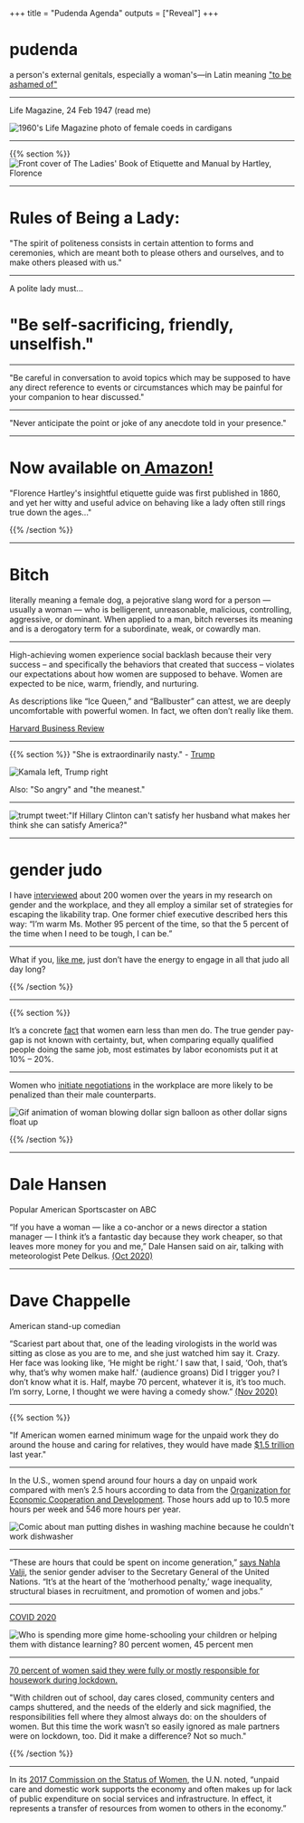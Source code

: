 +++
title = "Pudenda Agenda"
outputs = ["Reveal"]
+++

# pudenda

a person's external genitals, especially a woman's—in Latin meaning ["to be ashamed of"](https://www.nytimes.com/2020/10/26/us/childbirth-bodies-stigma-incontinence.html)

---

Life Magazine, 24 Feb 1947 (read me)

![1960's Life Magazine photo of female coeds in cardigans](./images/life_mag_cardigan.png)

---

{{% section %}}
![Front cover of The Ladies' Book of Etiquette and Manual by Hartley, Florence](https://prodimage.images-bn.com/pimages/9781843915423_p0_v1_s1200x630.jpg)

---

# Rules of Being a Lady:

"The spirit of politeness consists in certain attention to forms and ceremonies, which are meant both to please others and ourselves, and to make others pleased with us."

---
A polite lady must...

# "Be self-sacrificing, friendly, unselfish."

---

"Be careful in conversation to avoid topics which may be supposed to have any direct reference to events or circumstances which may be painful for your companion to hear discussed."

---

"Never anticipate the point or joke of any anecdote told in your presence."

---

# Now available on[ Amazon!](https://www.amazon.com/gp/product/B00TCZTHYY/ref=as_li_tl?ie=UTF8&camp=1789&creative=390957&creativeASIN=B00TCZTHYY&linkCode=as2&tag=socialearn02-20&linkId=4ILYIO4YBGQPNSGB)

"Florence Hartley's insightful etiquette guide was first published in 1860, and yet her witty and useful advice on behaving like a lady often still rings true down the ages..."

{{% /section %}}

---
# Bitch

literally meaning a female dog, a pejorative slang word for a person — usually a woman — who is belligerent, unreasonable, malicious, controlling, aggressive, or dominant. When applied to a man, bitch reverses its meaning and is a derogatory term for a subordinate, weak, or cowardly man.

---

High-achieving women experience social backlash because their very success – and specifically the behaviors that created that success – violates our expectations about how women are supposed to behave. Women are expected to be nice, warm, friendly, and nurturing. 
 
As descriptions like “Ice Queen,” and “Ballbuster” can attest, we are deeply uncomfortable with powerful women. In fact, we often don’t really like them.

[Harvard Business Review](https://hbr.org/2013/04/for-women-leaders-likability-a)

---

{{% section %}}
"She is extraordinarily nasty." - [Trump](https://www.nbcnews.com/politics/2020-election/phony-kamala-trump-campaign-responds-harris-vp-pick-n1236467)

![Kamala left, Trump right](./images/tumpkamala.jpg)

Also: "So angry" and "the meanest." 

---

![trumpt tweet:"If Hillary Clinton can't satisfy her husband what makes her think she can satisfy America?"](./images/trumptweethillary.png)

---

# gender judo

I have [interviewed](https://www.nytimes.com/2019/08/16/opinion/sunday/gender-bias-work.html) about 200 women over the years in my research on gender and the workplace, and they all employ a similar set of strategies for escaping the likability trap. One former chief executive described hers this way: “I’m warm Ms. Mother 95 percent of the time, so that the 5 percent of the time when I need to be tough, I can be.”

---

What if you, [like me](https://www.nytimes.com/2019/08/27/us/likability-penalty.html), just don’t have the energy to engage in all that judo all day long?

{{% /section %}}

---
{{% section %}}

It’s a concrete [fact](https://hbr.org/2018/06/research-women-ask-for-raises-as-often-as-men-but-are-less-likely-to-get-them#:~:text=The%20true%20gender%20pay%2Dgap,likely%20to%20negotiate%20their%20salaries) that women earn less than men do. The true gender pay-gap is not known with certainty, but, when comparing equally qualified people doing the same job, most estimates by labor economists put it at 10% – 20%. 

---

Women who [initiate negotiations](https://gap.hks.harvard.edu/social-incentives-gender-differences-propensity-initiate-negotiations-sometimes-it-does-hurt-ask) in the workplace are more likely to be penalized than their male counterparts.

![Gif animation of woman blowing dollar sign balloon as other dollar signs float up](./images/negotaitespot.gif)

{{% /section %}}

---
# Dale Hansen
Popular American Sportscaster on ABC

“If you have a woman — like a co-anchor or a news director a station manager — I think it’s a fantastic day because they work cheaper, so that leaves more money for you and me,” Dale Hansen said on air, talking with meteorologist Pete Delkus. [(Oct 2020)](https://www.distractify.com/p/what-did-dale-hansen-say)

---
# Dave Chappelle
American stand-up comedian

“Scariest part about that, one of the leading virologists in the world was sitting as close as you are to me, and she just watched him say it. Crazy. Her face was looking like, ‘He might be right.’ I saw that, I said, ‘Ooh, that’s why, that’s why women make half.' (audience groans) Did I trigger you? I don’t know what it is. Half, maybe 70 percent, whatever it is, it’s too much. I’m sorry, Lorne, I thought we were having a comedy show.” [(Nov 2020)](https://www.washingtonpost.com/arts-entertainment/2020/11/08/dave-chappelle-snl-monologue-trump/)

---

{{% section %}}

"If American women earned minimum wage for the unpaid work they do around the house and caring for relatives, they would have made [$1.5 trillion](https://www.nytimes.com/interactive/2020/03/04/opinion/women-unpaid-labor.html) last year."

---

In the U.S., women spend around four hours a day on unpaid work compared with men’s 2.5  hours according to data from the [Organization for Economic Cooperation and Development](https://stats.oecd.org/index.aspx?queryid=54757). Those hours add up to 10.5 more hours per week and 546 more hours per year. 

![Comic about man putting dishes in washing machine because he couldn't work dishwasher](./images/dishescomic.jpg)

---

“These are hours that could be spent on income generation,” [says Nahla Valji](https://www.nytimes.com/2020/05/20/us/women-economy-jobs-coronavirus-gender.html), the senior gender adviser to the Secretary General of the United Nations. “It’s at the heart of the ‘motherhood penalty,’ wage inequality, structural biases in recruitment, and promotion of women and jobs.”

---

[COVID 2020](https://www.nytimes.com/2020/05/06/upshot/pandemic-chores-homeschooling-gender.html)

![Who is spending more gime home-schooling your children or helping them with distance learning? 80 percent women, 45 percent men](./images/homeschool.png)

---

[70 percent of women said they were fully or mostly responsible for housework during lockdown.](https://www.nytimes.com/programs/womens-issues/day-2)

"With children out of school, day cares closed, community centers and camps shuttered, and the needs of the elderly and sick magnified, the responsibilities fell where they almost always do: on the shoulders of women. But this time the work wasn’t so easily ignored as male partners were on lockdown, too. Did it make a difference? Not so much."

{{% /section %}}

---

In its [2017 Commission on the Status of Women](https://www.un.org/ga/search/view_doc.asp?symbol=E/CN.6/2017/3), the U.N. noted, “unpaid care and domestic work supports the economy and often makes up for lack of public expenditure on social services and infrastructure. In effect, it represents a transfer of resources from women to others in the economy.” 
